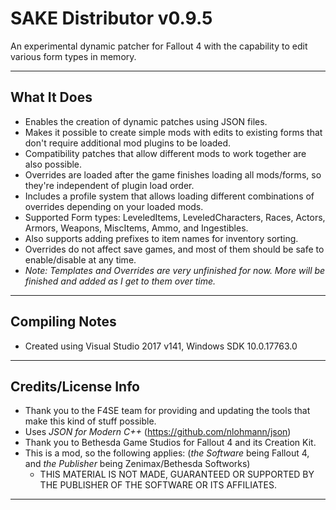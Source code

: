 # SAKE Distributor v0.9.5

An experimental dynamic patcher for Fallout 4 with the capability to edit various form types in memory.

-------------------------------------------------

## What It Does

- Enables the creation of dynamic patches using JSON files.
- Makes it possible to create simple mods with edits to existing forms that don't require additional mod plugins to be loaded.
- Compatibility patches that allow different mods to work together are also possible.
- Overrides are loaded after the game finishes loading all mods/forms, so they're independent of plugin load order.
- Includes a profile system that allows loading different combinations of overrides depending on your loaded mods.
- Supported Form types: LeveledItems, LeveledCharacters, Races, Actors, Armors, Weapons, MiscItems, Ammo, and Ingestibles.
- Also supports adding prefixes to item names for inventory sorting.
- Overrides do not affect save games, and most of them should be safe to enable/disable at any time.
- *Note: Templates and Overrides are very unfinished for now. More will be finished and added as I get to them over time.*

-------------------------------------------------

## Compiling Notes

- Created using Visual Studio 2017 v141, Windows SDK 10.0.17763.0

-------------------------------------------------

## Credits/License Info

- Thank you to the F4SE team for providing and updating the tools that make this kind of stuff possible.
- Uses *JSON for Modern C++* (https://github.com/nlohmann/json)
- Thank you to Bethesda Game Studios for Fallout 4 and its Creation Kit.
- This is a mod, so the following applies: (*the Software* being Fallout 4, and *the Publisher* being Zenimax/Bethesda Softworks)
	- THIS MATERIAL IS NOT MADE, GUARANTEED OR SUPPORTED BY THE PUBLISHER OF THE SOFTWARE OR ITS AFFILIATES.

-------------------------------------------------
